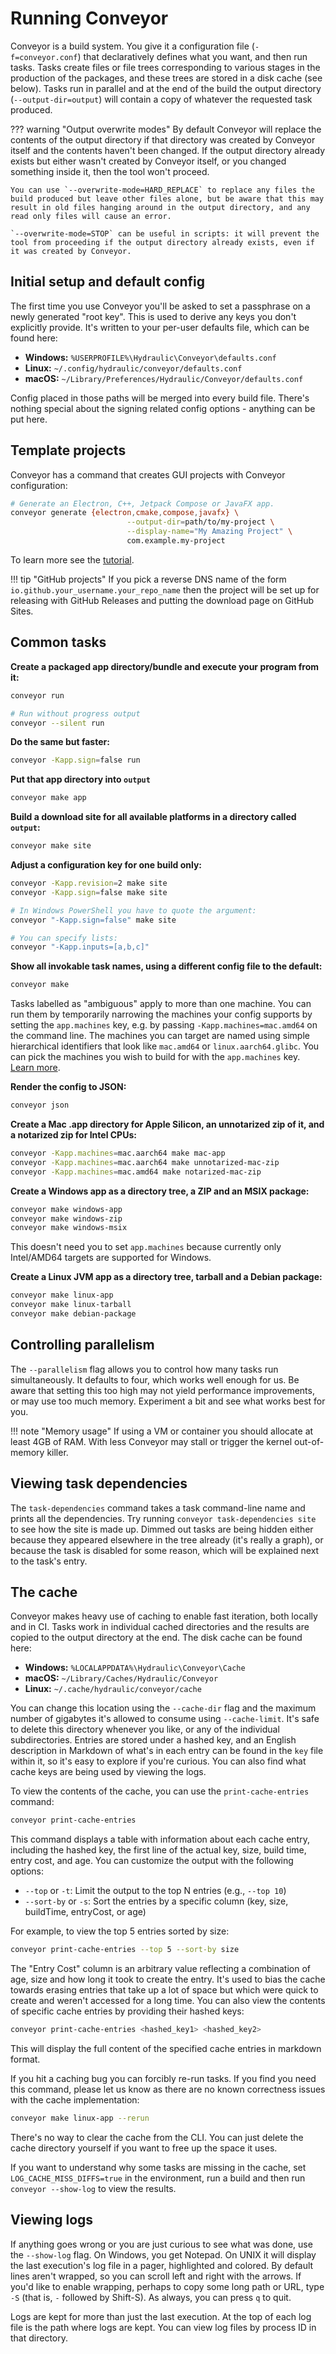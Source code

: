 # Running Conveyor

Conveyor is a build system. You give it a configuration file (`-f=conveyor.conf`) that declaratively defines what you want, and then run tasks. Tasks create files or file trees corresponding to various stages in the production of the packages, and these trees are stored in a disk cache (see below). Tasks run in parallel and at the end of the build the output directory (`--output-dir=output`) will contain a copy of whatever the requested task produced.

??? warning "Output overwrite modes"
    By default Conveyor will replace the contents of the output directory if that directory was created by Conveyor itself and the contents haven't been changed. If the output directory already exists but either wasn't created by Conveyor itself, or you changed something inside it, then the tool won't proceed.
    
    You can use `--overwrite-mode=HARD_REPLACE` to replace any files the build produced but leave other files alone, but be aware that this may result in old files hanging around in the output directory, and any read only files will cause an error.
    
    `--overwrite-mode=STOP` can be useful in scripts: it will prevent the tool from proceeding if the output directory already exists, even if it was created by Conveyor.

## Initial setup and default config

The first time you use Conveyor you'll be asked to set a passphrase on a newly generated "root key". This is used to derive any keys you don't explicitly provide. It's written to your per-user defaults file, which can be found here:

* **Windows:** `%USERPROFILE%\Hydraulic\Conveyor\defaults.conf`
* **Linux:** `~/.config/hydraulic/conveyor/defaults.conf`
* **macOS:** `~/Library/Preferences/Hydraulic/Conveyor/defaults.conf`

Config placed in those paths will be merged into every build file. There's nothing special about the signing related config options - anything can be put here.

## Template projects

Conveyor has a command that creates GUI projects with Conveyor configuration:

```sh
# Generate an Electron, C++, Jetpack Compose or JavaFX app.
conveyor generate {electron,cmake,compose,javafx} \
                          --output-dir=path/to/my-project \
                          --display-name="My Amazing Project" \
                          com.example.my-project
```

To learn more see the [tutorial](tutorial/new.md).

!!! tip "GitHub projects"
    If you pick a reverse DNS name of the form `io.github.your_username.your_repo_name` then the project will be set up for releasing 
    with GitHub Releases and putting the download page on GitHub Sites. 

## Common tasks

**Create a packaged app directory/bundle and execute your program from it:**

```bash
conveyor run

# Run without progress output
conveyor --silent run
```

**Do the same but faster:**

```bash
conveyor -Kapp.sign=false run
```

**Put that app directory into `output`**

```bash
conveyor make app
```

**Build a download site for all available platforms in a directory called `output`:**

```bash
conveyor make site
```

**Adjust a configuration key for one build only:**

```bash
conveyor -Kapp.revision=2 make site
conveyor -Kapp.sign=false make site

# In Windows PowerShell you have to quote the argument:
conveyor "-Kapp.sign=false" make site

# You can specify lists:
conveyor "-Kapp.inputs=[a,b,c]"
```

**Show all invokable task names, using a different config file to the default:**

```bash
conveyor make
```

Tasks labelled as "ambiguous" apply to more than one machine. You can run them by temporarily narrowing the machines your config supports by setting the `app.machines` key, e.g. by passing `-Kapp.machines=mac.amd64` on the command line.  The machines you can target are named using simple hierarchical identifiers that look like `mac.amd64` or `linux.aarch64.glibc`. You can pick the machines you wish to build for with the `app.machines` key. [Learn more](configs/index.md#target-platforms).

**Render the config to JSON:**

```bash
conveyor json
```

**Create a Mac .app directory for Apple Silicon, an unnotarized zip of it, and a notarized zip for Intel CPUs:**

```bash
conveyor -Kapp.machines=mac.aarch64 make mac-app
conveyor -Kapp.machines=mac.aarch64 make unnotarized-mac-zip
conveyor -Kapp.machines=mac.amd64 make notarized-mac-zip
```

**Create a Windows app as a directory tree, a ZIP and an MSIX package:** 

```bash
conveyor make windows-app
conveyor make windows-zip
conveyor make windows-msix
```

This doesn't need you to set `app.machines` because currently only Intel/AMD64 targets are supported for Windows.

**Create a Linux JVM app as a directory tree, tarball and a Debian package:**

```bash
conveyor make linux-app
conveyor make linux-tarball
conveyor make debian-package
```

## Controlling parallelism

The `--parallelism` flag allows you to control how many tasks run simultaneously. It defaults to four, which works well enough for us. Be aware that setting this too high may not yield performance improvements, or may use too much memory. Experiment a bit and see what works best for you. 

!!! note "Memory usage"
    If using a VM or container you should allocate at least 4GB of RAM. With less Conveyor may stall or trigger the kernel out-of-memory killer.

## Viewing task dependencies

The `task-dependencies` command takes a task command-line name and prints all the dependencies. Try running `conveyor task-dependencies site` to see how the site is made up. Dimmed out tasks are being hidden either because they appeared elsewhere in the tree already (it's really a graph), or because the task is disabled for some reason, which will be explained next to the task's entry.

## The cache

Conveyor makes heavy use of caching to enable fast iteration, both locally and in CI. Tasks work in individual cached directories and the results are copied to the output directory at the end. The disk cache can be found here:

* **Windows:**  `%LOCALAPPDATA%\Hydraulic\Conveyor\Cache`
* **macOS:** `~/Library/Caches/Hydraulic/Conveyor`
* **Linux:** `~/.cache/hydraulic/conveyor/cache`

You can change this location using the `--cache-dir` flag and the maximum number of gigabytes it's allowed to consume using `--cache-limit`. It's safe to delete this directory whenever you like, or any of the individual subdirectories. Entries are stored under a hashed key, and an English description in Markdown of what's in each entry can be found in the `key` file within it, so it's easy to explore if you're curious. You can also find what cache keys are being used by viewing the logs.

To view the contents of the cache, you can use the `print-cache-entries` command:

```bash
conveyor print-cache-entries
```

This command displays a table with information about each cache entry, including the hashed key, the first line of the actual key, size, build time, entry cost, and age. You can customize the output with the following options:

- `--top` or `-t`: Limit the output to the top N entries (e.g., `--top 10`)
- `--sort-by` or `-s`: Sort the entries by a specific column (key, size, buildTime, entryCost, or age)

For example, to view the top 5 entries sorted by size:

```bash
conveyor print-cache-entries --top 5 --sort-by size
```

The "Entry Cost" column is an arbitrary value reflecting a combination of age, size and how long it took to create the entry. It's used to bias the cache towards erasing entries that take up a lot of space but which were quick to create and weren't accessed for a long time. You can also view the contents of specific cache entries by providing their hashed keys:

```bash
conveyor print-cache-entries <hashed_key1> <hashed_key2>
```

This will display the full content of the specified cache entries in markdown format.

If you hit a caching bug you can forcibly re-run tasks. If you find you need this command, please let us know as there are no known correctness issues with the cache implementation:

```bash
conveyor make linux-app --rerun
```

There's no way to clear the cache from the CLI. You can just delete the cache directory yourself if you want to free up the space it uses.

If you want to understand why some tasks are missing in the cache, set `LOG_CACHE_MISS_DIFFS=true` in the environment, run a build and then run `conveyor --show-log` to view the results.

## Viewing logs

If anything goes wrong or you are just curious to see what was done, use the `--show-log` flag. On Windows, you get Notepad. On UNIX it will display the last execution's log file in a pager, highlighted and colored. By default lines aren't wrapped, so you can scroll left and right with the arrows. If you'd like to enable wrapping, perhaps to copy some long path or URL, type `-S` (that is, `-` followed by Shift-S). As always, you can press `q` to quit.

Logs are kept for more than just the last execution. At the top of each log file is the path where logs are kept. You can view log files by process ID in that directory.
